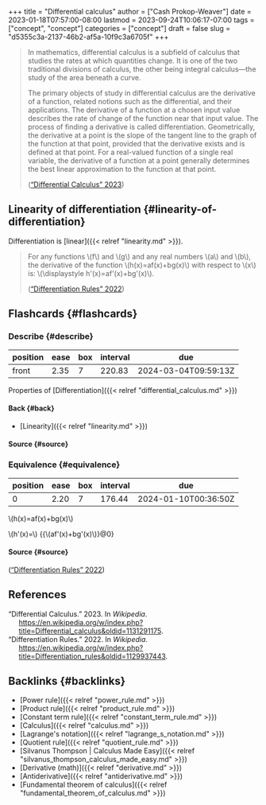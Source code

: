 +++
title = "Differential calculus"
author = ["Cash Prokop-Weaver"]
date = 2023-01-18T07:57:00-08:00
lastmod = 2023-09-24T10:06:17-07:00
tags = ["concept", "concept"]
categories = ["concept"]
draft = false
slug = "d5355c3a-2137-46b2-af5a-10f9c3a6705f"
+++

> In mathematics, differential calculus is a subfield of calculus that studies the rates at which quantities change. It is one of the two traditional divisions of calculus, the other being integral calculus—the study of the area beneath a curve.
>
> The primary objects of study in differential calculus are the derivative of a function, related notions such as the differential, and their applications. The derivative of a function at a chosen input value describes the rate of change of the function near that input value. The process of finding a derivative is called differentiation. Geometrically, the derivative at a point is the slope of the tangent line to the graph of the function at that point, provided that the derivative exists and is defined at that point. For a real-valued function of a single real variable, the derivative of a function at a point generally determines the best linear approximation to the function at that point.
>
> (<a href="#citeproc_bib_item_1">“Differential Calculus” 2023</a>)


## Linearity of differentiation {#linearity-of-differentiation}

Differentiation is [linear]({{< relref "linearity.md" >}}).

> For any functions \\(f\\) and \\(g\\) and any real numbers \\(a\\) and \\(b\\), the derivative of the function \\(h(x)=af(x)+bg(x)\\) with respect to \\(x\\) is: \\(\displaystyle h'(x)=af'(x)+bg'(x)\\).
>
> (<a href="#citeproc_bib_item_2">“Differentiation Rules” 2022</a>)


## Flashcards {#flashcards}


### Describe {#describe}

| position | ease | box | interval | due                  |
|----------|------|-----|----------|----------------------|
| front    | 2.35 | 7   | 220.83   | 2024-03-04T09:59:13Z |

Properties of [Differentiation]({{< relref "differential_calculus.md" >}})


#### Back {#back}

-   [Linearity]({{< relref "linearity.md" >}})


#### Source {#source}


### Equivalence {#equivalence}

| position | ease | box | interval | due                  |
|----------|------|-----|----------|----------------------|
| 0        | 2.20 | 7   | 176.44   | 2024-01-10T00:36:50Z |

\\(h(x)=af(x)+bg(x)\\)

\\(h'(x)=\\) {{\\(af'(x)+bg'(x)\\)}@0}


#### Source {#source}

(<a href="#citeproc_bib_item_2">“Differentiation Rules” 2022</a>)

## References

<style>.csl-entry{text-indent: -1.5em; margin-left: 1.5em;}</style><div class="csl-bib-body">
  <div class="csl-entry"><a id="citeproc_bib_item_1"></a>“Differential Calculus.” 2023. In <i>Wikipedia</i>. <a href="https://en.wikipedia.org/w/index.php?title=Differential_calculus&oldid=1131291175">https://en.wikipedia.org/w/index.php?title=Differential_calculus&#38;oldid=1131291175</a>.</div>
  <div class="csl-entry"><a id="citeproc_bib_item_2"></a>“Differentiation Rules.” 2022. In <i>Wikipedia</i>. <a href="https://en.wikipedia.org/w/index.php?title=Differentiation_rules&oldid=1129937443">https://en.wikipedia.org/w/index.php?title=Differentiation_rules&#38;oldid=1129937443</a>.</div>
</div>


## Backlinks {#backlinks}

-   [Power rule]({{< relref "power_rule.md" >}})
-   [Product rule]({{< relref "product_rule.md" >}})
-   [Constant term rule]({{< relref "constant_term_rule.md" >}})
-   [Calculus]({{< relref "calculus.md" >}})
-   [Lagrange's notation]({{< relref "lagrange_s_notation.md" >}})
-   [Quotient rule]({{< relref "quotient_rule.md" >}})
-   [Silvanus Thompson | Calculus Made Easy]({{< relref "silvanus_thompson_calculus_made_easy.md" >}})
-   [Derivative (math)]({{< relref "derivative.md" >}})
-   [Antiderivative]({{< relref "antiderivative.md" >}})
-   [Fundamental theorem of calculus]({{< relref "fundamental_theorem_of_calculus.md" >}})
